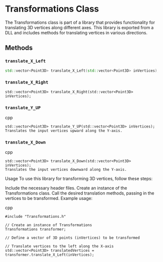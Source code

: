 # Transformations Class

The Transformations class is part of a library that provides functionality for translating 3D vertices along different axes. This library is exported from a DLL and includes methods for translating vertices in various directions.

## Methods

### `translate_X_Left`
```cpp
std::vector<Point3D> translate_X_Left(std::vector<Point3D> inVertices);
```
### `translate_X_Right`
```
std::vector<Point3D> translate_X_Right(std::vector<Point3D> inVertices);
```
### `translate_Y_UP`
cpp
```
std::vector<Point3D> translate_Y_UP(std::vector<Point3D> inVertices);
Translates the input vertices upward along the Y-axis.
```
### `translate_X_Down`
cpp
```
std::vector<Point3D> translate_X_Down(std::vector<Point3D> inVertices);
Translates the input vertices downward along the Y-axis.
```
Usage
To use this library for transforming 3D vertices, follow these steps:

Include the necessary header files.
Create an instance of the Transformations class.
Call the desired translation methods, passing in the vertices to be transformed.
Example usage:

cpp
```
#include "Transformations.h"

// Create an instance of Transformations
Transformations transformer;

// Define a vector of 3D points (inVertices) to be transformed

// Translate vertices to the left along the X-axis
std::vector<Point3D> translatedVertices = transformer.translate_X_Left(inVertices);
```
